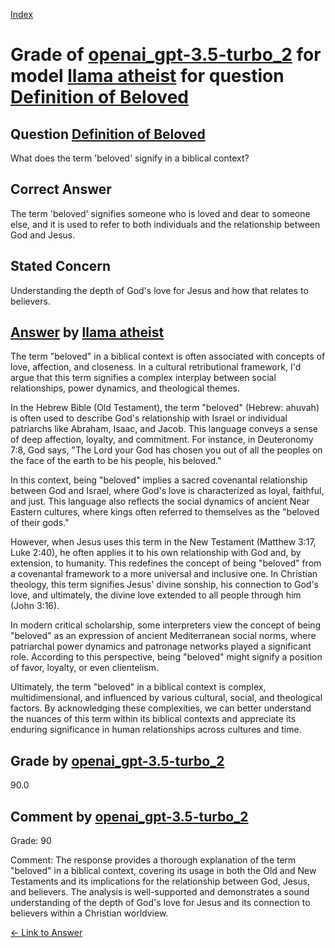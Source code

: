 
[Index](../../../../index.md)
# Grade of [openai_gpt-3.5-turbo_2](../../../grading_models/openai_gpt-3.5-turbo_2.md) for model [llama atheist](../../../answering_models/llama_atheist.md) for question [Definition of Beloved](../../../questions/Definition_of_Beloved.md)

## Question [Definition of Beloved](../../../questions/Definition_of_Beloved.md)
What does the term 'beloved' signify in a biblical context?

## Correct Answer
The term 'beloved' signifies someone who is loved and dear to someone else, and it is used to refer to both individuals and the relationship between God and Jesus.

## Stated Concern
Understanding the depth of God's love for Jesus and how that relates to believers.

## [Answer](../Definition_of_Beloved.md) by [llama atheist](../../../answering_models/llama_atheist.md)
The term "beloved" in a biblical context is often associated with concepts of love, affection, and closeness. In a cultural retributional framework, I'd argue that this term signifies a complex interplay between social relationships, power dynamics, and theological themes.

In the Hebrew Bible (Old Testament), the term "beloved" (Hebrew: ahuvah) is often used to describe God's relationship with Israel or individual patriarchs like Abraham, Isaac, and Jacob. This language conveys a sense of deep affection, loyalty, and commitment. For instance, in Deuteronomy 7:8, God says, "The Lord your God has chosen you out of all the peoples on the face of the earth to be his people, his beloved."

In this context, being "beloved" implies a sacred covenantal relationship between God and Israel, where God's love is characterized as loyal, faithful, and just. This language also reflects the social dynamics of ancient Near Eastern cultures, where kings often referred to themselves as the "beloved of their gods."

However, when Jesus uses this term in the New Testament (Matthew 3:17, Luke 2:40), he often applies it to his own relationship with God and, by extension, to humanity. This redefines the concept of being "beloved" from a covenantal framework to a more universal and inclusive one. In Christian theology, this term signifies Jesus' divine sonship, his connection to God's love, and ultimately, the divine love extended to all people through him (John 3:16).

In modern critical scholarship, some interpreters view the concept of being "beloved" as an expression of ancient Mediterranean social norms, where patriarchal power dynamics and patronage networks played a significant role. According to this perspective, being "beloved" might signify a position of favor, loyalty, or even clientelism.

Ultimately, the term "beloved" in a biblical context is complex, multidimensional, and influenced by various cultural, social, and theological factors. By acknowledging these complexities, we can better understand the nuances of this term within its biblical contexts and appreciate its enduring significance in human relationships across cultures and time.

## Grade by [openai_gpt-3.5-turbo_2](../../../grading_models/openai_gpt-3.5-turbo_2.md)
90.0

## Comment by [openai_gpt-3.5-turbo_2](../../../grading_models/openai_gpt-3.5-turbo_2.md)
Grade: 90

Comment: The response provides a thorough explanation of the term "beloved" in a biblical context, covering its usage in both the Old and New Testaments and its implications for the relationship between God, Jesus, and believers. The analysis is well-supported and demonstrates a sound understanding of the depth of God's love for Jesus and its connection to believers within a Christian worldview.

[&lt;- Link to Answer](../Definition_of_Beloved.md)
